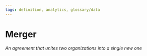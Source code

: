 ```yaml
---
tags: definition, analytics, glossary/data
---
```

#  Merger
*An agreement that unites two organizations into a single new one*
